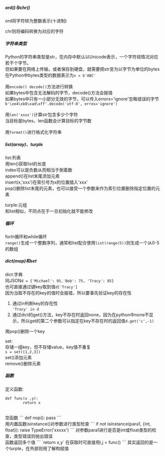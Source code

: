 ##### ord()与chr()

ord将字符转为整数表示(十进制)

chr则将编码转换为对应的字符

##### 字符串类型

Python的字符串类型是str，在内存中默认以Unicode表示，一个字符视情况对应若干个字节。<br>
但如果要在网络上传输，或者保存到硬盘，就需要把str变为以字节为单位的bytes<br>
在Python中bytes类型的数据表示为`x = b'ABC'`<br>
<br>
用`encode() decode()`方法进行转换<br>
如果bytes中包含无法解码的字节，decode()方法会报错<br>
如果bytes中只有一小部分无效的字节，可以传入errors='ignore'忽略错误的字节<br>
`b'\xe4\xb8\xad\xff'.decode('utf-8', erros='ignore')`<br>
<br>
用`len('xxxx')`计算str包含多少个字符<br>
当目标是bytes，len函数会计算目标的字节数<br>
<br>
用`format()`进行格式化字符串

##### list(array)、turple

list:列表<br>
用len()获取list的长度<br>
index可以是负数从而相当于倒着数<br>
append()在list末尾添加元素<br>
insert(x,'xxx')在索引号为x的位置插入'xxx'<br>
pop()删除list末尾的元素，也可以接受一个参数来作为索引位置删除指定位置的元素<br>

turple:元组<br>
和list相似，不同点在于一旦初始化就不能修改

##### 循环
forIn循环和while循环<br>
`range()`生成一个整数序列，通常和list配合使用`list(range(5))`则生成一个从0-5的数组<br>

##### dict(map)和set

dict:字典<br>
同JSON`d = {'Michael': 95,'Bob': 75, 'Tracy': 85}`<br>
也可直接通过键key取到值`d['Tracy']`<br>
因为当取不存在的key的值时会报错，所以要事先验证key的存在性<br>
1. 通过in判断key的存在性<br>
`'Tracy' in d`
2. 通过dict的get()方法，key不存在时返回none，因为在python中none不显示，所以get的第二个参数可以指定在key不存在时的返回值`d.get('c',-1)`<br>

用pop()删除一个key<br>

set:<br>
存储一组key，但不存储value，key值不重复<br>
`s = set([1,2,3])`<br>
set()添加元素<br>
remove()删除元素<br>

##### 函数

定义函数:
```
def func(x ,y):
		return x
```
<br>
空函数
```
def nop():
		pass
```
<br>
用内置函数isinstance()对参数进行类型检查
```
if not isinstance(para1, {int, float}):
		raise TypeError('xxxxx')
```
对参数para1进行是否是int或float类型的检查，类型错误则抛出错误
<br>
函数返回多个值
```
`return x,y`
在获取时可直接用i,j = func()
```
其实返回的是一个turple，在外部则用了解构赋值
<br>




